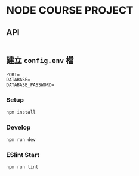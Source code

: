 # NODE COURSE PROJECT

## API

```http

```

## 建立 `config.env` 檔

```text
PORT=
DATABASE=
DATABASE_PASSWORD=
```

### Setup

```bash
npm install
```

### Develop

```bash
npm run dev
```

### ESlint Start

```bash
npm run lint
```
